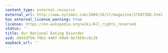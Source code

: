 ```yaml
---
content_type: external-resource
external_url: http://www.nytimes.com/2004/10/17/magazine/17EATING.html
has_external_license_warning: true
license: https://en.wikipedia.org/wiki/All_rights_reserved
status: ''
title: Our National Eating Disorder
uid: d941df58-f8b3-446f-99e8-9e7369ccbc29
wayback_url: ''
---
```

